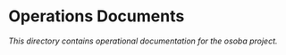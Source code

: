 # Operations Documents

*This directory contains operational documentation for the osoba project.*

<!-- Add operational documents as they are created -->